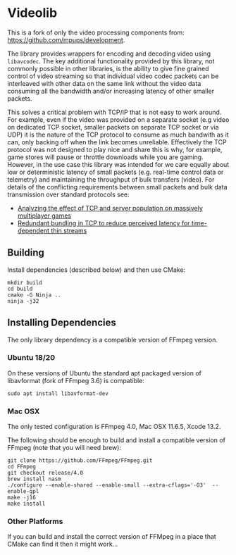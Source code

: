 # Videolib

This is a fork of only the video processing components from: https://github.com/mpups/development.

The library provides wrappers for encoding and decoding video using `libavcodec`. The key additional
functionality provided by this library, not commonly possible in other libraries, is the ability to give
fine grained control of video streaming so that individual video codec packets can be interleaved with
other data on the same link without the video data consuming all the bandwidth and/or increasing latency
of other smaller packets.

This solves a critical problem with TCP/IP that is not easy to work around. For example, even if the video
was provided on a separate socket (e.g video on dedicated TCP socket, smaller packets on separate TCP socket
or via UDP) it is the nature of the TCP protocol to consume as much bandwith as it can, only backing off when
the link becomes unreliable. Effectively the TCP protocol was not designed to play nice and share this is why,
for example, game stores will pause or throttle downloads while you are gaming. However, in the use case this
library was intended for we care equally about low or deterministic latency of small packets (e.g. real-time
control data or telemetry) and maintaining the throughput of bulk transfers (video). For details of the
conflicting requirements between small packets and bulk data transmission over standard protocols see:
- [Analyzing the effect of TCP and server population on massively multiplayer games](https://dl.acm.org/doi/abs/10.1155/2014/602403)
- [Redundant bundling in TCP to reduce perceived latency for time-dependent thin streams](https://ieeexplore.ieee.org/abstract/document/4489685)

## Building

Install dependencies (described below) and then use CMake:

```
mkdir build
cd build
cmake -G Ninja ..
ninja -j32
```

## Installing Dependencies

The only library dependency is a compatible version of FFmpeg version.

### Ubuntu 18/20

On these versions of Ubuntu the standard apt packaged version of libavformat (fork of FFmpeg 3.6) is compatible:

```
sudo apt install libavformat-dev
```

### Mac OSX

The only tested configuration is FFmpeg 4.0, Mac OSX 11.6.5, Xcode 13.2.

The following should be enough to build and install a compatible version of FFmpeg (note that you will need brew):

```
git clone https://github.com/FFmpeg/FFmpeg.git
cd FFmpeg
git checkout release/4.0
brew install nasm
./configure --enable-shared --enable-small --extra-cflags='-O3'  --enable-gpl
make -j16
make install
```

### Other Platforms

If you can build and install the correct version of FFMpeg in a place that CMake can find it then it might work...